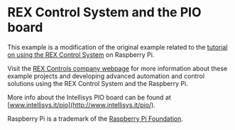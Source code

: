 REX Control System and the PIO board
====================================

This example is a modification of the original example related to the [tutorial on using the REX Control System](http://www.rexcontrols.com/articles/turning-raspberry-pi-into-a-plc-adding-a-pushbutto)
on Raspberry Pi.
 
Visit the [REX Controls company webpage](http://www.rexcontrols.com/rex-control-system-raspberry-pi) for more 
information about these example projects and developing advanced automation and 
control solutions using the REX Control System and the Raspberry Pi.

More info about the Intellisys PIO board can be found at [www.intellisys.it/pio](http://www.intellisys.it/pio/).

Raspberry Pi is a trademark of the [Raspberry Pi Foundation](http://www.raspberrypi.org).